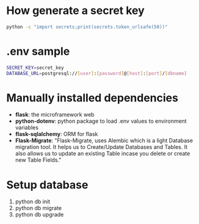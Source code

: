 # How generate a secret key

```bash
python -c "import secrets;print(secrets.token_urlsafe(50))"
```

# .env sample

```bash
SECRET_KEY=secret_key
DATABASE_URL=postgresql://[user]:[password]@[host]:[port]/[dbname]
```

# Manually installed dependencies

* <b>flask</b>: the microframework web
* <b>python-dotenv</b>: python package to load .env values to environment variables
* <b>flask-sqlalchemy</b>: ORM for flask
* <b>Flask-Migrate</b>: "Flask-Migrate, uses Alembic which is a light Database migration tool. It helps us to Create/Update Databases and Tables. It also allows us to update an existing Table incase you delete or create new Table Fields."

# Setup database

1. python db init
2. python db migrate
3. python db upgrade